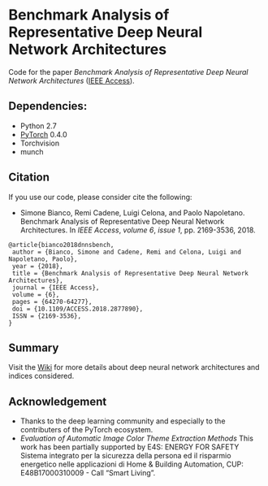 # Benchmark Analysis of Representative Deep Neural Network Architectures
Code for the paper *Benchmark Analysis of Representative Deep Neural Network Architectures* ([IEEE Access](https://ieeexplore.ieee.org/document/8506339)).

## Dependencies:
* Python 2.7
* [PyTorch](https://pytorch.org/) 0.4.0
* Torchvision
* munch

## Citation
If you use our code, please consider cite the following:
* Simone Bianco, Remi Cadene, Luigi Celona, and Paolo Napoletano. Benchmark Analysis of Representative Deep Neural Network Architectures. In _IEEE Access_, _volume 6_, _issue 1_, pp. 2169-3536, 2018.
```
@article{bianco2018dnnsbench,
 author = {Bianco, Simone and Cadene, Remi and Celona, Luigi and Napoletano, Paolo},
 year = {2018},
 title = {Benchmark Analysis of Representative Deep Neural Network Architectures},
 journal = {IEEE Access},
 volume = {6},
 pages = {64270-64277},
 doi = {10.1109/ACCESS.2018.2877890},
 ISSN = {2169-3536},
}
```

## Summary
Visit the [Wiki](https://github.com/CeLuigi/models-comparison.pytorch/wiki) for more details about deep neural network architectures and indices considered.

## Acknowledgement
* Thanks to the deep learning community and especially to the contributers of the PyTorch ecosystem.
* *Evaluation of Automatic Image Color Theme Extraction Methods*
This work has been partially supported by E4S: ENERGY FOR SAFETY Sistema integrato per la sicurezza della persona ed il risparmio energetico nelle applicazioni di Home & Building Automation, CUP: E48B17000310009 - Call “Smart Living”.
